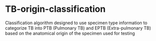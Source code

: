 # TB-origin-classification
Classification algorithm designed to use specimen type information to categorize TB into PTB (Pulmonary TB) and EPTB (Extra-pulmonary TB) based on the anatomical origin of the specimen used for testing

